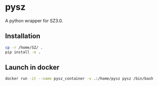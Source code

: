 # pysz

A python wrapper for SZ3.0.

## Installation

```bash
cp -r /home/SZ/ .
pip install -e .
```
## Launch in docker

```bash
docker run -it --name pysz_container -v .:/home/pysz pysz /bin/bash
```
